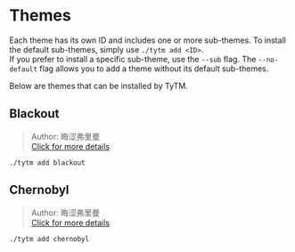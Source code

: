 # Themes

Each theme has its own ID and includes one or more sub-themes. To install the default sub-themes, simply use `./tytm add <ID>`.  
If you prefer to install a specific sub-theme, use the `--sub` flag. The `--no-default` flag allows you to add a theme without its default sub-themes.

Below are themes that can be installed by TyTM.

## Blackout

> Author: 晦涩弗里曼  
> [Click for more details](themes/blackout)

```shell
./tytm add blackout
```

## Chernobyl

> Author: 晦涩弗里曼  
> [Click for more details](themes/chernobyl)

```shell
./tytm add chernobyl
```
